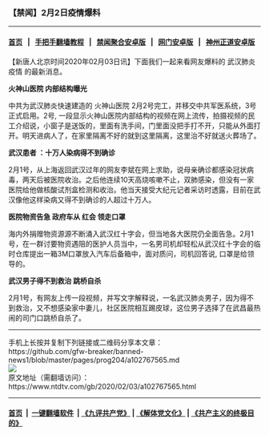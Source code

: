 ### 【禁闻】2月2日疫情爆料
------------------------

#### [首页](https://github.com/gfw-breaker/banned-news1/blob/master/README.md) &nbsp;&nbsp;|&nbsp;&nbsp; [手把手翻墙教程](https://github.com/gfw-breaker/guides/wiki) &nbsp;&nbsp;|&nbsp;&nbsp; [禁闻聚合安卓版](https://github.com/gfw-breaker/bn-android) &nbsp;&nbsp;|&nbsp;&nbsp; [网门安卓版](https://github.com/oGate2/oGate) &nbsp;&nbsp;|&nbsp;&nbsp; [神州正道安卓版](https://github.com/SzzdOgate/update) 



<div><div class="post_content" itemprop="articleBody">
 <p>
  【新唐人北京时间2020年02月03日讯】下面我们一起来看网友爆料的
  <ok href="https://www.ntdtv.com/gb/442749.htm">
   武汉肺炎疫情
  </ok>
  的最新消息。
 </p>
 <p>
  <strong>
   <ok href="https://www.ntdtv.com/gb/火神山医院.htm">
    火神山医院
   </ok>
   内部结构曝光
  </strong>
 </p>
 <p>
  中共为武汉肺炎快速建造的
  <ok href="https://www.ntdtv.com/gb/火神山医院.htm">
   火神山医院
  </ok>
  2月2号完工，并移交中共军医系统，3号正式启用。2号, 一段显示火神山医院内部结构的视频在网上流传，拍摄视频的民工介绍说，小窗子是送饭的，里面有洗手间，门里面没把手打不开，只能从外面打开。明天进病人了，在家里隔离不好的就到这里隔离，这里治不好就送火葬场了。
 </p>
 <p>
  <strong>
   <ok href="https://www.ntdtv.com/gb/武汉患者.htm">
    武汉患者
   </ok>
   ：十万人染病得不到确诊
  </strong>
 </p>
 <p>
  2月1号，从上海返回武汉过年的网友李斌在网上求助，说母亲确诊都感染冠状病毒，两天后被医院收治。之后他连续10天高烧咳嗽不止，双肺感染，但没有一家医院给他做核酸试剂盒检测和收治。他当天接受大纪元记者采访时透露，目前在武汉像他这样染病又得不到确诊的人超过十万人。
 </p>
 <p>
  <strong>
   医院物资告急 政府车从
   <ok href="https://www.ntdtv.com/gb/红会.htm">
    红会
   </ok>
   领走口罩
  </strong>
 </p>
 <p>
  海内外捐赠物资源源不断涌入武汉红十字会，但当地各大医院仍全面告急。2月1号，在一群讨要物资遇阻的医护人员当中，一名男司机却轻松从武汉红十字会的临时仓库提出一箱3M口罩放入汽车后备箱中，面对质问，司机回答说, 口罩是给领导的。
 </p>
 <p>
  <strong>
   武汉男子得不到救治 跳桥自杀
  </strong>
 </p>
 <p>
  2月1号，有网友上传一段视频，并写文字解释说，一名武汉肺炎男子，因为得不到救治，又不想感染家中妻儿，社区医院相互踢皮球，这位男子选择了在武昌最热闹的司门口跳桥自杀了。
 </p>
 <div class="single_ad">
 </div>
</div>
</div>
<hr/>
手机上长按并复制下列链接或二维码分享本文章：<br/>
https://github.com/gfw-breaker/banned-news1/blob/master/pages/prog204/a102767565.md <br/>
<a href='https://github.com/gfw-breaker/banned-news1/blob/master/pages/prog204/a102767565.md'><img src='https://github.com/gfw-breaker/banned-news1/blob/master/pages/prog204/a102767565.md.png'/></a> <br/>
原文地址（需翻墙访问）：https://www.ntdtv.com/gb/2020/02/03/a102767565.html


------------------------
#### [首页](https://github.com/gfw-breaker/banned-news1/blob/master/README.md) &nbsp;|&nbsp; [一键翻墙软件](https://github.com/gfw-breaker/nogfw/blob/master/README.md) &nbsp;| [《九评共产党》](https://github.com/gfw-breaker/9ping.md/blob/master/README.md#九评之一评共产党是什么) | [《解体党文化》](https://github.com/gfw-breaker/jtdwh.md/blob/master/README.md) | [《共产主义的终极目的》](https://github.com/gfw-breaker/gczydzjmd.md/blob/master/README.md)


<img src='http://gfw-breaker.win/banned-news/pages/prog204/a102767565.md' width='0px' height='0px'/>
